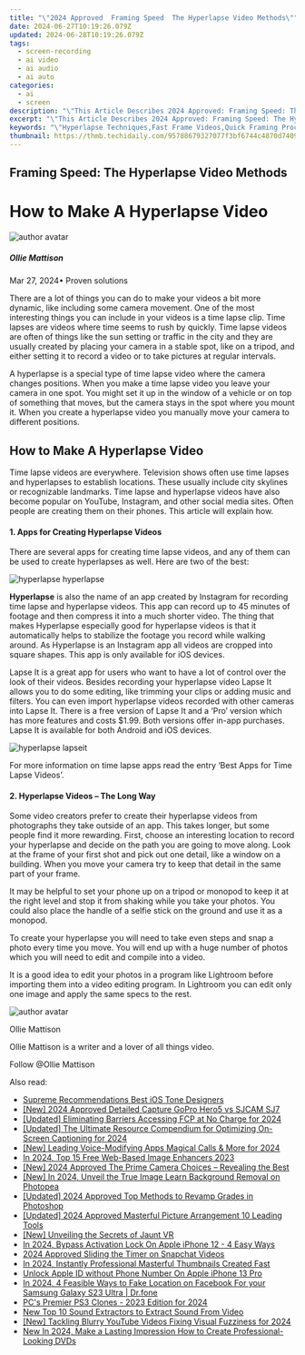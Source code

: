 ```yaml
---
title: "\"2024 Approved  Framing Speed  The Hyperlapse Video Methods\""
date: 2024-06-27T10:19:26.079Z
updated: 2024-06-28T10:19:26.079Z
tags: 
  - screen-recording
  - ai video
  - ai audio
  - ai auto
categories: 
  - ai
  - screen
description: "\"This Article Describes 2024 Approved: Framing Speed: The Hyperlapse Video Methods\""
excerpt: "\"This Article Describes 2024 Approved: Framing Speed: The Hyperlapse Video Methods\""
keywords: "\"Hyperlapse Techniques,Fast Frame Videos,Quick Framing Processes,High-Speed Photoshoot,Velocity Cinematography,Rapid Image Sequence,Speed Capture Methods\""
thumbnail: https://thmb.techidaily.com/95788679327077f3bf6744c4870d74096e3663b00fb525d667e1a6c4f5883874.jpg
---
```


## Framing Speed: The Hyperlapse Video Methods

# How to Make A Hyperlapse Video

![author avatar](https://images.wondershare.com/filmora/article-images/ollie-mattison.jpg)

##### Ollie Mattison

 Mar 27, 2024• Proven solutions

There are a lot of things you can do to make your videos a bit more dynamic, like including some camera movement. One of the most interesting things you can include in your videos is a time lapse clip. Time lapses are videos where time seems to rush by quickly. Time lapse videos are often of things like the sun setting or traffic in the city and they are usually created by placing your camera in a stable spot, like on a tripod, and either setting it to record a video or to take pictures at regular intervals.

A hyperlapse is a special type of time lapse video where the camera changes positions. When you make a time lapse video you leave your camera in one spot. You might set it up in the window of a vehicle or on top of something that moves, but the camera stays in the spot where you mount it. When you create a hyperlapse video you manually move your camera to different positions.

## How to Make A Hyperlapse Video

Time lapse videos are everywhere. Television shows often use time lapses and hyperlapses to establish locations. These usually include city skylines or recognizable landmarks. Time lapse and hyperlapse videos have also become popular on YouTube, Instagram, and other social media sites. Often people are creating them on their phones. This article will explain how.

#### 1\. Apps for Creating Hyperlapse Videos

There are several apps for creating time lapse videos, and any of them can be used to create hyperlapses as well. Here are two of the best:

![hyperlapse hyperlapse](https://images.wondershare.com/filmora/article-images/hyperlapse-hyperlapse.JPG)

**Hyperlapse** is also the name of an app created by Instagram for recording time lapse and hyperlapse videos. This app can record up to 45 minutes of footage and then compress it into a much shorter video. The thing that makes Hyperlapse especially good for hyperlapse videos is that it automatically helps to stabilize the footage you record while walking around. As Hyperlapse is an Instagram app all videos are cropped into square shapes. This app is only available for iOS devices.

Lapse It is a great app for users who want to have a lot of control over the look of their videos. Besides recording your hyperlapse video Lapse It allows you to do some editing, like trimming your clips or adding music and filters. You can even import hyperlapse videos recorded with other cameras into Lapse It. There is a free version of Lapse It and a ‘Pro’ version which has more features and costs $1.99\. Both versions offer in-app purchases. Lapse It is available for both Android and iOS devices.

![hyperlapse lapseit](https://images.wondershare.com/filmora/article-images/hyperlapse-lapseit.JPG)

For more information on time lapse apps read the entry ‘Best Apps for Time Lapse Videos’.

#### 2\. Hyperlapse Videos – The Long Way

Some video creators prefer to create their hyperlapse videos from photographs they take outside of an app. This takes longer, but some people find it more rewarding. First, choose an interesting location to record your hyperlapse and decide on the path you are going to move along. Look at the frame of your first shot and pick out one detail, like a window on a building. When you move your camera try to keep that detail in the same part of your frame.

It may be helpful to set your phone up on a tripod or monopod to keep it at the right level and stop it from shaking while you take your photos. You could also place the handle of a selfie stick on the ground and use it as a monopod.

To create your hyperlapse you will need to take even steps and snap a photo every time you move. You will end up with a huge number of photos which you will need to edit and compile into a video.

It is a good idea to edit your photos in a program like Lightroom before importing them into a video editing program. In Lightroom you can edit only one image and apply the same specs to the rest.

![author avatar](https://images.wondershare.com/filmora/article-images/ollie-mattison.jpg)

Ollie Mattison

Ollie Mattison is a writer and a lover of all things video.

Follow @Ollie Mattison


<ins class="adsbygoogle"
     style="display:block"
     data-ad-format="autorelaxed"
     data-ad-client="ca-pub-7571918770474297"
     data-ad-slot="1223367746"></ins>



<ins class="adsbygoogle"
     style="display:block"
     data-ad-client="ca-pub-7571918770474297"
     data-ad-slot="8358498916"
     data-ad-format="auto"
     data-full-width-responsive="true"></ins>


<span class="atpl-alsoreadstyle">Also read:</span>
<div><ul>
<li><a href="https://article-files.techidaily.com/supreme-recommendations-best-ios-tone-designers/"><u>Supreme Recommendations  Best iOS Tone Designers</u></a></li>
<li><a href="https://article-files.techidaily.com/new-2024-approved-detailed-capture-gopro-hero5-vs-sjcam-sj7/"><u>[New] 2024 Approved  Detailed Capture  GoPro Hero5 vs SJCAM SJ7</u></a></li>
<li><a href="https://article-files.techidaily.com/updated-eliminating-barriers-accessing-fcp-at-no-charge-for-2024/"><u>[Updated] Eliminating Barriers  Accessing FCP at No Charge for 2024</u></a></li>
<li><a href="https://article-files.techidaily.com/updated-the-ultimate-resource-compendium-for-optimizing-on-screen-captioning-for-2024/"><u>[Updated] The Ultimate Resource Compendium for Optimizing On-Screen Captioning for 2024</u></a></li>
<li><a href="https://article-files.techidaily.com/new-leading-voice-modifying-apps-magical-calls-and-more-for-2024/"><u>[New] Leading Voice-Modifying Apps  Magical Calls & More for 2024</u></a></li>
<li><a href="https://article-files.techidaily.com/in-2024-top-15-free-web-based-image-enhancers-2023/"><u>In 2024, Top 15 Free Web-Based Image Enhancers 2023</u></a></li>
<li><a href="https://article-files.techidaily.com/new-2024-approved-the-prime-camera-choices-revealing-the-best/"><u>[New] 2024 Approved  The Prime Camera Choices – Revealing the Best</u></a></li>
<li><a href="https://article-files.techidaily.com/new-in-2024-unveil-the-true-image-learn-background-removal-on-photopea/"><u>[New] In 2024, Unveil the True Image  Learn Background Removal on Photopea</u></a></li>
<li><a href="https://article-files.techidaily.com/updated-2024-approved-top-methods-to-revamp-grades-in-photoshop/"><u>[Updated] 2024 Approved  Top Methods to Revamp Grades in Photoshop</u></a></li>
<li><a href="https://article-files.techidaily.com/updated-2024-approved-masterful-picture-arrangement-10-leading-tools/"><u>[Updated] 2024 Approved  Masterful Picture Arrangement  10 Leading Tools</u></a></li>
<li><a href="https://some-guidance.techidaily.com/new-unveiling-the-secrets-of-jaunt-vr/"><u>[New] Unveiling the Secrets of Jaunt VR</u></a></li>
<li><a href="https://activate-lock.techidaily.com/in-2024-bypass-activation-lock-on-apple-iphone-12-4-easy-ways-by-drfone-ios/"><u>In 2024, Bypass Activation Lock On Apple iPhone 12 - 4 Easy Ways</u></a></li>
<li><a href="https://snapchat-videos.techidaily.com/2024-approved-sliding-the-timer-on-snapchat-videos/"><u>2024 Approved  Sliding the Timer on Snapchat Videos</u></a></li>
<li><a href="https://youtube-stream.techidaily.com/in-2024-instantly-professional-masterful-thumbnails-created-fast/"><u>In 2024, Instantly Professional  Masterful Thumbnails Created Fast</u></a></li>
<li><a href="https://apple-account.techidaily.com/unlock-apple-id-without-phone-number-on-apple-iphone-13-pro-by-drfone-ios/"><u>Unlock Apple ID without Phone Number On Apple iPhone 13 Pro</u></a></li>
<li><a href="https://location-social.techidaily.com/in-2024-4-feasible-ways-to-fake-location-on-facebook-for-your-samsung-galaxy-s23-ultra-drfone-by-drfone-virtual-android/"><u>In 2024, 4 Feasible Ways to Fake Location on Facebook For your Samsung Galaxy S23 Ultra | Dr.fone</u></a></li>
<li><a href="https://screen-recording.techidaily.com/pcs-premier-ps3-clones-2023-edition-for-2024/"><u>PC's Premier PS3 Clones - 2023 Edition for 2024</u></a></li>
<li><a href="https://ai-video-editing.techidaily.com/new-top-10-sound-extractors-to-extract-sound-from-video/"><u>New Top 10 Sound Extractors to Extract Sound From Video</u></a></li>
<li><a href="https://facebook-video-recording.techidaily.com/new-tackling-blurry-youtube-videos-fixing-visual-fuzziness-for-2024/"><u>[New] Tackling Blurry YouTube Videos  Fixing Visual Fuzziness for 2024</u></a></li>
<li><a href="https://ai-driven-video-production.techidaily.com/new-in-2024-make-a-lasting-impression-how-to-create-professional-looking-dvds/"><u>New In 2024, Make a Lasting Impression How to Create Professional-Looking DVDs</u></a></li>
</ul></div>
